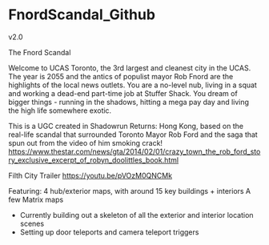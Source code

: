 # FnordScandal_Github
v2.0

The Fnord Scandal

Welcome to UCAS Toronto, the 3rd largest and cleanest city in the UCAS. The year is 2055 and the antics of populist mayor Rob Fnord are the highlights of the local news outlets.
You are a no-level nub, living in a squat and working a dead-end part-time job at Stuffer Shack. You dream of bigger things - running in the shadows, hitting a mega pay day and living the high life somewhere exotic.

This is a UGC created in Shadowrun Returns: Hong Kong, based on the real-life scandal that surrounded Toronto Mayor Rob Ford and the saga that spun out from the video of him smoking crack!
https://www.thestar.com/news/gta/2014/02/01/crazy_town_the_rob_ford_story_exclusive_excerpt_of_robyn_doolittles_book.html

Filth City Trailer
https://youtu.be/pVOzM0QNCMk


Featuring:
4 hub/exterior maps, with around 15 key buildings + interiors
A few Matrix maps

- Currently building out a skeleton of all the exterior and interior location scenes
- Setting up door teleports and camera teleport triggers
